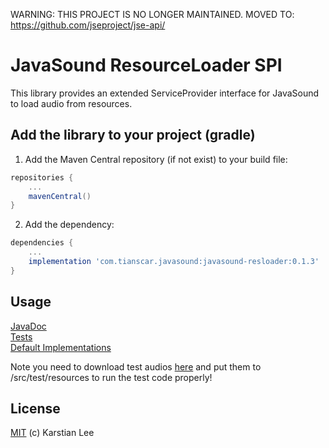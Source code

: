 WARNING: THIS PROJECT IS NO LONGER MAINTAINED. MOVED TO: https://github.com/jseproject/jse-api/

# JavaSound ResourceLoader SPI
This library provides an extended ServiceProvider interface for JavaSound to load audio from resources.

## Add the library to your project (gradle)
1. Add the Maven Central repository (if not exist) to your build file:
```groovy
repositories {
    ...
    mavenCentral()
}
```

2. Add the dependency:
```groovy
dependencies {
    ...
    implementation 'com.tianscar.javasound:javasound-resloader:0.1.3'
}
```

## Usage
[JavaDoc](https://docs.tianscar.com/javasound-resloader)  
[Tests](/src/test/java/com/tianscar/javasound/resloader/test)  
[Default Implementations](/src/main/resources/META-INF/services)

Note you need to download test audios [here](https://github.com/Tianscar/fbodemo1) and put them to /src/test/resources to run the test code properly!

## License
[MIT](/LICENSE) (c) Karstian Lee
